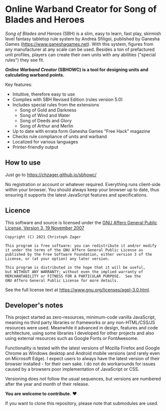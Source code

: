 # Online Warband Creator for Song of Blades and Heroes

_Song of Blades and Heroes_ (SBH) is a slim, easy to learn, fast play, skirmish level fantasy tabletop rule system by Andrea Sfiligoi, published by Ganesha Games (https://www.ganeshagames.net). With this system, figures from any manufacturer at any scale can be used. Besides a ton of prefactured unit profiles, players can create their own units with any abilities ("special rules") they see fit.

**_Online Warband Creator_ (SBHOWC) is a tool for designing units and calculating warband points.**

Key features:

- Intuitive, therefore easy to use
- Complies with SBH Revised Edition (rules version 5.0)
- Includes special rules from the extensions
  - Song of Gold and Darkness
  - Song of Wind and Water
  - Song of Deeds and Glory
  - Song of Arthur and Merlin
- Up to date with errata form Ganesha Games "Free Hack" magazine
- Checks rule compliance of units and warband
- Localized for various languages
- Printer-friendly output

## How to use

Just go to https://chzager.github.io/sbhowc/

No registration or account or whatever required. Everything runs client-side within your browser. You should always keep your browser up to date, thus ensuring it supports the latest JavaScript features and specifications.

## Licence

This software and source is licensed under the [GNU Affero General Public License, Version 3, 19 November 2007](https://www.gnu.org/licenses/agpl-3.0.html)

```
Copyright (C) 2021 Christoph Zager

This program is free software: you can redistribute it and/or modify
it under the terms of the GNU Affero General Public License as
published by the Free Software Foundation, either version 3 of the
License, or (at your option) any later version.

This program is distributed in the hope that it will be useful,
but WITHOUT ANY WARRANTY; without even the implied warranty of
MERCHANTABILITY or FITNESS FOR A PARTICULAR PURPOSE.  See the
GNU Affero General Public License for more details.
```

See the full license text at https://www.gnu.org/licenses/agpl-3.0.html.

## Developer's notes

This project started as zero-resources, minimum-code vanilla JavaScript, meaning no third party libraries or frameworks or any non-HTML/CSS/JS resources were used. Meanwhile it advanced in design, features and code architecture, using some libraries I developed for other projects and also using external resources such as Google Fonts or FontAwesome.

Functionality is tested with the latest versions of Mozilla Firefox and Google Chrome as Windows desktop and Android mobile versions (and rarely even on Microsoft Edge). I expect users to always have the latest version of their browser installed - for their own sake. I do not do workarounds for issues caused by a browsers poor implementation of JavaScript or CSS.

Versioning does not follow the usual sequences, but versions are numbered after the year and month of their release.

**You are welcome to contribute.** :heart:

If you want to clone this repository, please note that submodules are used.
